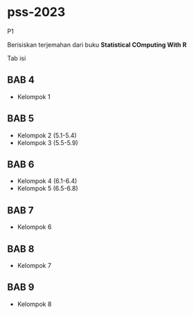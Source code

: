 # pss-2023
P1

Berisiskan terjemahan dari buku
**Statistical COmputing With R**

Tab isi
## BAB 4
  - Kelompok 1 
## BAB 5
  - Kelompok 2 (5.1-5.4)
  - Kelompok 3 (5.5-5.9)
## BAB 6
  - Kelompok 4 (6.1-6.4)
  - Kelompok 5 (6.5-6.8)
## BAB 7
  - Kelompok 6
## BAB 8
  - Kelompok 7
## BAB 9
  - Kelompok 8
